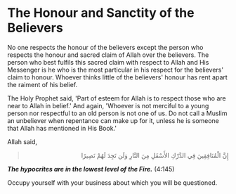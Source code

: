 The Honour and Sanctity of the Believers
========================================

No one respects the honour of the believers except the person who
respects the honour and sacred claim of Allah over the believers. The
person who best fulfils this sacred claim with respect to Allah and His
Messenger is he who is the most particular in his respect for the
believers' claim to honour. Whoever thinks little of the believers'
honour has rent apart the raiment of his belief.

The Holy Prophet said, 'Part of esteem for Allah is to respect those
who are near to Allah in belief.' And again, 'Whoever is not merciful to
a young person nor respectful to an old person is not one of us. Do not
call a Muslim an unbeliever when repentance can make up for it, unless
he is someone that Allah has mentioned in His Book.'

Allah said,


<blockquote dir="rtl">
  <p>
إِنَّ الْمُنَافِقِينَ فِي الدَّرْكِ الأَسْفَلِ مِنَ النَّارِ وَلَن
تَجِدَ لَهُمْ نَصِيرًا
  </p>
</blockquote>



***The hypocrites are in the lowest level of the Fire.*** (4:145)


Occupy yourself with your business about which you will be
questioned.



